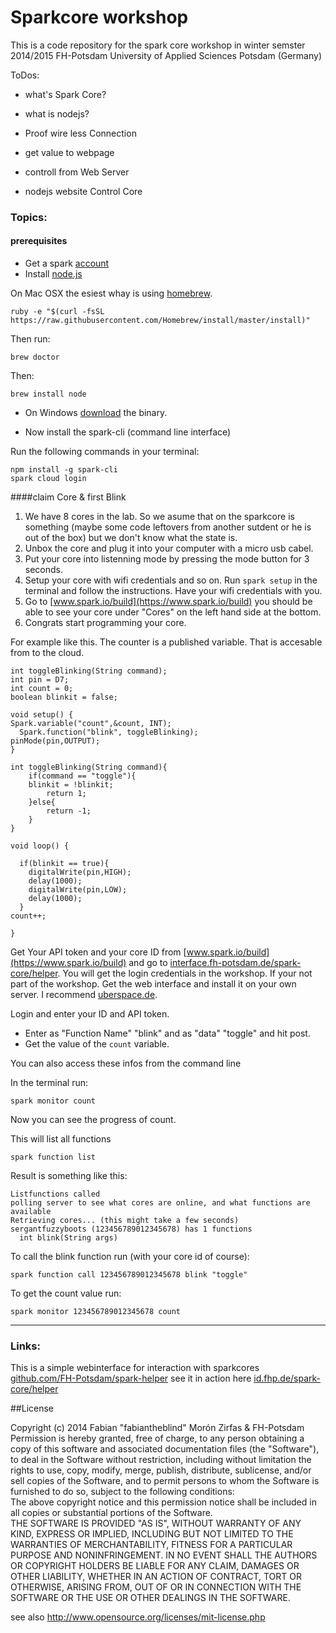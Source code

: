 Sparkcore workshop  
==================

This is a code repository for the spark core workshop in winter semster 2014/2015 FH-Potsdam University of Applied Sciences Potsdam (Germany)  

ToDos:  
- what's Spark Core?  
- what is nodejs?  

- Proof wire less Connection
- get value to webpage
- controll from Web Server 
- nodejs website Control Core

### Topics:  

#### prerequisites  
- Get a spark [account](https://www.spark.io/signup)  
- Install [node.js](http://nodejs.org/)  

On Mac OSX the esiest whay is using [homebrew](http://brew.sh/).  

    ruby -e "$(curl -fsSL https://raw.githubusercontent.com/Homebrew/install/master/install)"  

Then run:  

    brew doctor

Then:

    brew install node  

- On Windows [download](http://nodejs.org/download/) the binary.  

- Now install the spark-cli (command line interface)  

Run the following commands in your terminal:  

    npm install -g spark-cli  
    spark cloud login  


####claim Core & first Blink  

1. We have 8 cores in the lab. So we asume that on the sparkcore is something  (maybe some code leftovers from another sutdent or he is out of the box) but we don't know what the state is.  
2. Unbox the core and plug it into your computer with a micro usb cabel.  
3. Put your core into listenning mode by pressing the mode button for 3 seconds.
4. Setup your core with wifi credentials and so on. Run `spark setup` in the terminal and follow the instructions. Have your wifi credentials with you. 
5. Go to [www.spark.io/build](https://www.spark.io/build) you should be able to see your core under "Cores" on the left hand side at the bottom.  
6. Congrats start programming your core. 

For example like this. The counter is a published variable. That is accesable from to the cloud.  


    int toggleBlinking(String command);
    int pin = D7;
    int count = 0;
    boolean blinkit = false;
    
    void setup() {
    Spark.variable("count",&count, INT);
      Spark.function("blink", toggleBlinking);
    pinMode(pin,OUTPUT);
    }
    
    int toggleBlinking(String command){
        if(command == "toggle"){
        blinkit = !blinkit;    
            return 1;
        }else{
            return -1;
        }
    }
    
    void loop() {
    
      if(blinkit == true){
        digitalWrite(pin,HIGH);
        delay(1000);
        digitalWrite(pin,LOW);
        delay(1000);
      }
    count++;
    
    }



Get Your API token and your core ID from [www.spark.io/build](https://www.spark.io/build) and go to [interface.fh-potsdam.de/spark-core/helper](http://interface.fh-potsdam.de/spark-core/helper/). You will get the login credentials in the workshop. If your not part of the workshop. Get the web interface and install it on your own server. I recommend [uberspace.de](https://uberspace.de/).  

Login and enter your ID and API token.

- Enter as "Function Name" "blink" and as "data" "toggle" and  hit post.
- Get the value of the `count` variable.  

You can also access these infos from the command line 

In the terminal run:  

    spark monitor count

Now you can see the progress of count.  

This will list all functions

    spark function list
    
Result is something like this:  

    Listfunctions called
    polling server to see what cores are online, and what functions are available
    Retrieving cores... (this might take a few seconds)
    sergantfuzzyboots (123456789012345678) has 1 functions
      int blink(String args) 

To call the blink function run (with your core id of course):  

    spark function call 123456789012345678 blink "toggle"

To get the count value run:  

    spark monitor 123456789012345678 count


------------



### Links:  

This is a simple webinterface for interaction with sparkcores [github.com/FH-Potsdam/spark-helper](https://github.com/FH-Potsdam/spark-helper) see it in action here [id.fhp.de/spark-core/helper](http://interface.fh-potsdam.de/spark-core/helper/)  

##License  

Copyright (c) 2014 Fabian "fabiantheblind" Morón Zirfas & FH-Potsdam  
Permission is hereby granted, free of charge, to any person obtaining a copy of this software and associated documentation files (the "Software"), to deal in the Software  without restriction, including without limitation the rights to use, copy, modify, merge, publish, distribute, sublicense, and/or sell copies of the Software, and to  permit persons to whom the Software is furnished to do so, subject to the following conditions:  
The above copyright notice and this permission notice shall be included in all copies or substantial portions of the Software.  
THE SOFTWARE IS PROVIDED "AS IS", WITHOUT WARRANTY OF ANY KIND, EXPRESS OR IMPLIED, INCLUDING BUT NOT LIMITED TO THE WARRANTIES OF MERCHANTABILITY, FITNESS FOR A  PARTICULAR PURPOSE AND NONINFRINGEMENT. IN NO EVENT SHALL THE AUTHORS OR COPYRIGHT HOLDERS BE LIABLE FOR ANY CLAIM, DAMAGES OR OTHER LIABILITY, WHETHER IN AN ACTION OF  CONTRACT, TORT OR OTHERWISE, ARISING FROM, OUT OF OR IN CONNECTION WITH THE SOFTWARE OR THE USE OR OTHER DEALINGS IN THE SOFTWARE.  

see also http://www.opensource.org/licenses/mit-license.php



